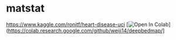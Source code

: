 # matstat
https://www.kaggle.com/ronitf/heart-disease-uci
[![Open In Colab](https://colab.research.google.com/assets/colab-badge.svg)](https://colab.research.google.com/github/weiji14/deepbedmap/]
